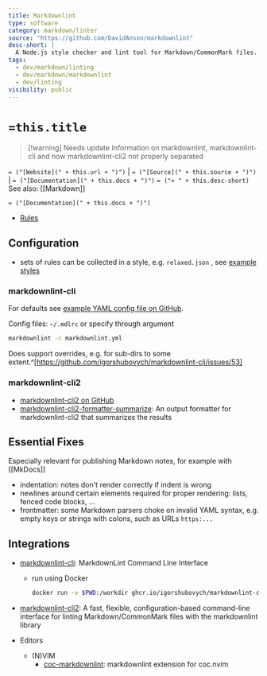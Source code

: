 ```yaml
---
title: Markdownlint
type: software
category: markdown/linter
source: "https://github.com/DavidAnson/markdownlint"
desc-short: |
  A Node.js style checker and lint tool for Markdown/CommonMark files.
tags:
  - dev/markdown/linting
  - dev/markdown/markdownlint
  - dev/linting
visibility: public
---
```


# `=this.title`

> [!warning] Needs update
> Information on markdownlint, markdownlint-cli and now markdownlint-cli2 not properly separated

`= ("[Website](" + this.url + ")")` |  `= ("[Source](" + this.source + ")")` | `= ("[Documentation](" + this.docs + ")")`
`= ("> " + this.desc-short)`
See also: [[Markdown]]

`= ("[Documentation](" + this.docs + ")")`

- [Rules](https://github.com/markdownlint/markdownlint/blob/main/docs/RULES.md)

## Configuration

- sets of rules can be collected in a style, e.g. `relaxed.json` , see [example styles](https://github.com/DavidAnson/markdownlint/tree/main/style)

### markdownlint-cli

For defaults see [example YAML config file on GitHub](https://github.com/DavidAnson/markdownlint/blob/main/schema/.markdownlint.yaml).

Config files: `~/.mdlrc` or specify through argument

```bash
markdownlint -c markdownlint.yml
```

Does support overrides, e.g. for sub-dirs to some extent.^[https://github.com/igorshubovych/markdownlint-cli/issues/53]

### markdownlint-cli2

- [markdownlint-cli2 on GitHub](https://github.com/DavidAnson/markdownlint-cli2)
- [markdownlint-cli2-formatter-summarize](https://www.npmjs.com/package/markdownlint-cli2-formatter-summarize): An output formatter for markdownlint-cli2 that summarizes the results

## Essential Fixes

Especially relevant for publishing Markdown notes, for example with [[MkDocs]]

- indentation: notes don't render correctly if indent is wrong
- newlines around certain elements required for proper rendering: lists, fenced code blocks, ...
- frontmatter: some Markdown parsers choke on invalid YAML syntax, e.g. empty keys or strings with colons, such as URLs `https:...`

## Integrations

- [markdownlint-cli](https://github.com/igorshubovych/markdownlint-cli): MarkdownLint Command Line Interface
    - run using Docker

      ```bash
      docker run -v $PWD:/workdir ghcr.io/igorshubovych/markdownlint-cli:latest "*.md"
      ```

- [markdownlint-cli2](https://github.com/DavidAnson/markdownlint-cli2): A fast, flexible, configuration-based command-line interface for linting Markdown/CommonMark files with the markdownlint library
- Editors
    - (N)VIM
        - [coc-markdownlint](https://github.com/fannheyward/coc-markdownlint): markdownlint extension for coc.nvim
